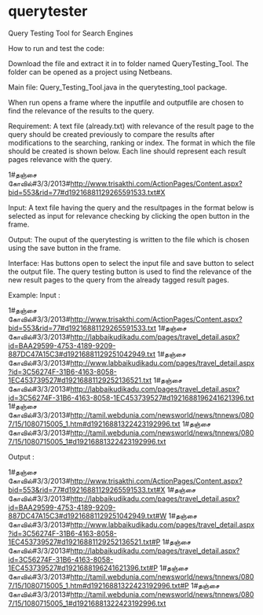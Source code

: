 # querytester
Query Testing Tool for Search Engines

How to run and test the code:

Download the file and extract it in to folder named QueryTesting_Tool. The folder can be opened as a project using Netbeans.

Main file: Query_Testing_Tool.java in the querytesting_tool package. 

When run opens a frame where the inputfile and outputfile are chosen to find the relevance of the results to the query.

Requirement: A text file (already.txt) with relevance of the result page to the query should be created previously to compare 
the results after modifications to the searching, ranking or index. The format in which the file should be created is shown 
below. Each line should represent each result pages relevance with the query.

1#தஞ்சை கோவில்#3/3/2013#http://www.trisakthi.com/ActionPages/Content.aspx?bid=553&rid=77#d19216881129265591533.txt#X

Input: A text file having the query and the resultpages in the format below is selected as input for relevance checking by 
clicking the open button in the frame.

Output: The ouput of the querytesting is written to the file which is chosen using the save button in the frame.

Interface: Has buttons open to select the input file and save button to select the output file. The query testing button is 
used to find the relevance of the new result pages to the query from the already tagged result pages.

Example: Input : 

1#தஞ்சை கோவில்#3/3/2013#http://www.trisakthi.com/ActionPages/Content.aspx?bid=553&rid=77#d19216881129265591533.txt
1#தஞ்சை கோவில்#3/3/2013#http://labbaikudikadu.com/pages/travel_detail.aspx?id=BAA29599-4753-4189-9209-887DC47A15C3#d19216881129251042949.txt
1#தஞ்சை கோவில்#3/3/2013#http://www.labbaikudikadu.com/pages/travel_detail.aspx?id=3C56274F-31B6-4163-8058-1EC453739527#d19216881129252136521.txt
1#தஞ்சை கோவில்#3/3/2013#http://labbaikudikadu.com/pages/travel_detail.aspx?id=3C56274F-31B6-4163-8058-1EC453739527#d1921688196241621396.txt
1#தஞ்சை கோவில்#3/3/2013#http://tamil.webdunia.com/newsworld/news/tnnews/0807/15/1080715005_1.htm#d19216881322423192996.txt
1#தஞ்சை கோவில்#3/3/2013#http://tamil.webdunia.com/newsworld/news/tnnews/0807/15/1080715005_1#d19216881322423192996.txt

Output :

1#தஞ்சை கோவில்#3/3/2013#http://www.trisakthi.com/ActionPages/Content.aspx?bid=553&rid=77#d19216881129265591533.txt#X
1#தஞ்சை கோவில்#3/3/2013#http://labbaikudikadu.com/pages/travel_detail.aspx?id=BAA29599-4753-4189-9209-887DC47A15C3#d19216881129251042949.txt#W
1#தஞ்சை கோவில்#3/3/2013#http://www.labbaikudikadu.com/pages/travel_detail.aspx?id=3C56274F-31B6-4163-8058-1EC453739527#d19216881129252136521.txt#P
1#தஞ்சை கோவில்#3/3/2013#http://labbaikudikadu.com/pages/travel_detail.aspx?id=3C56274F-31B6-4163-8058-1EC453739527#d1921688196241621396.txt#P
1#தஞ்சை கோவில்#3/3/2013#http://tamil.webdunia.com/newsworld/news/tnnews/0807/15/1080715005_1.htm#d19216881322423192996.txt#P
1#தஞ்சை கோவில்#3/3/2013#http://tamil.webdunia.com/newsworld/news/tnnews/0807/15/1080715005_1#d19216881322423192996.txt
